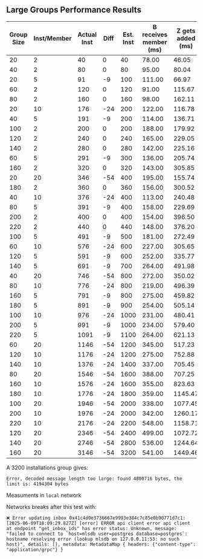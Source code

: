 ## Large Groups Performance Results

| Group Size | Inst/Member | Actual Inst | Diff | Est. Inst | B receives member (ms) | Z gets added (ms) | Time per Install (ms) |
| ---------- | ----------- | ----------- | ---- | --------- | ---------------------- | ----------------- | --------------------- |
| 20         | 2           | 40          | 0    | 40        | 78.00                  | 46.05             | 1.95                  |
| 40         | 2           | 80          | 0    | 80        | 95.00                  | 80.04             | 1.19                  |
| 20         | 5           | 91          | -9   | 100       | 111.00                 | 66.97             | 1.22                  |
| 60         | 2           | 120         | 0    | 120       | 91.00                  | 115.67            | 0.76                  |
| 80         | 2           | 160         | 0    | 160       | 98.00                  | 162.11            | 0.61                  |
| 20         | 10          | 176         | -24  | 200       | 122.00                 | 116.78            | 0.69                  |
| 40         | 5           | 191         | -9   | 200       | 114.00                 | 136.71            | 0.60                  |
| 100        | 2           | 200         | 0    | 200       | 188.00                 | 179.92            | 0.94                  |
| 120        | 2           | 240         | 0    | 240       | 165.00                 | 229.05            | 0.69                  |
| 140        | 2           | 280         | 0    | 280       | 142.00                 | 225.16            | 0.51                  |
| 60         | 5           | 291         | -9   | 300       | 136.00                 | 205.74            | 0.47                  |
| 160        | 2           | 320         | 0    | 320       | 143.00                 | 305.85            | 0.45                  |
| 20         | 20          | 346         | -54  | 400       | 195.00                 | 155.74            | 0.56                  |
| 180        | 2           | 360         | 0    | 360       | 156.00                 | 300.52            | 0.43                  |
| 40         | 10          | 376         | -24  | 400       | 113.00                 | 240.48            | 0.30                  |
| 80         | 5           | 391         | -9   | 400       | 158.00                 | 229.69            | 0.40                  |
| 200        | 2           | 400         | 0    | 400       | 154.00                 | 396.50            | 0.39                  |
| 220        | 2           | 440         | 0    | 440       | 148.00                 | 376.20            | 0.34                  |
| 100        | 5           | 491         | -9   | 500       | 181.00                 | 272.49            | 0.37                  |
| 60         | 10          | 576         | -24  | 600       | 227.00                 | 305.65            | 0.39                  |
| 120        | 5           | 591         | -9   | 600       | 252.00                 | 335.77            | 0.43                  |
| 140        | 5           | 691         | -9   | 700       | 264.00                 | 491.98            | 0.38                  |
| 40         | 20          | 746         | -54  | 800       | 272.00                 | 350.02            | 0.36                  |
| 80         | 10          | 776         | -24  | 800       | 219.00                 | 496.39            | 0.28                  |
| 160        | 5           | 791         | -9   | 800       | 275.00                 | 459.82            | 0.35                  |
| 180        | 5           | 891         | -9   | 900       | 254.00                 | 505.14            | 0.29                  |
| 100        | 10          | 976         | -24  | 1000      | 231.00                 | 480.41            | 0.24                  |
| 200        | 5           | 991         | -9   | 1000      | 234.00                 | 579.40            | 0.24                  |
| 220        | 5           | 1091        | -9   | 1100      | 264.00                 | 621.13            | 0.24                  |
| 60         | 20          | 1146        | -54  | 1200      | 345.00                 | 517.23            | 0.30                  |
| 120        | 10          | 1176        | -24  | 1200      | 275.00                 | 752.88            | 0.23                  |
| 140        | 10          | 1376        | -24  | 1400      | 337.00                 | 705.45            | 0.24                  |
| 80         | 20          | 1546        | -54  | 1600      | 388.00                 | 707.25            | 0.25                  |
| 160        | 10          | 1576        | -24  | 1600      | 355.00                 | 823.63            | 0.23                  |
| 180        | 10          | 1776        | -24  | 1800      | 359.00                 | 1145.47           | 0.20                  |
| 100        | 20          | 1946        | -54  | 2000      | 338.00                 | 1077.45           | 0.17                  |
| 200        | 10          | 1976        | -24  | 2000      | 342.00                 | 1260.17           | 0.17                  |
| 220        | 10          | 2176        | -24  | 2200      | 548.00                 | 1158.71           | 0.25                  |
| 120        | 20          | 2346        | -54  | 2400      | 499.00                 | 1072.72           | 0.21                  |
| 140        | 20          | 2746        | -54  | 2800      | 536.00                 | 1244.64           | 0.20                  |
| 160        | 20          | 3146        | -54  | 3200      | 541.00                 | 1449.46           | 0.17                  |

A 3200 installations group gives:

```
Error, decoded message length too large: found 4800716 bytes, the limit is: 4194304 bytes
```

Measuments in `local` network

Networks breaks after this test with:

```
❌ Error updating inbox 0x41c4d0e3736667e9993e384c7c85e0b90771d7c1:
[2025-06-09T18:09:29.827Z] [error] ERROR api client error api client at endpoint "get_inbox_ids" has error status: Unknown, message: "failed to connect to `host=mlsdb user=postgres database=postgres`: hostname resolving error (lookup mlsdb on 127.0.0.11:53: no such host)", details: [], metadata: MetadataMap { headers: {"content-type": "application/grpc"} }
```
